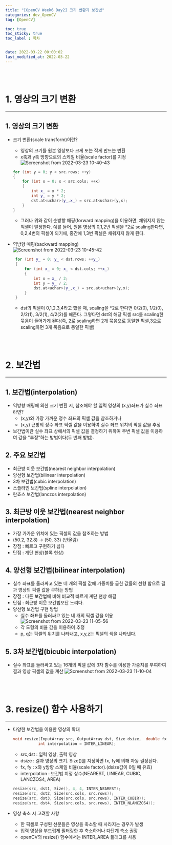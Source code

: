 ```yaml
---
title: "[OpenCV Week6 Day2] 크기 변환과 보간법"
categories: dev_OpenCV
tag: [OpenCV]

toc: true
toc_sticky: true
toc_label : 목차


date: 2022-03-22 00:00:02
last_modified_at: 2022-03-22
---
```

<br>
<br>

# 1. 영상의 크기 변환
---
## 1. 영상의 크기 변환
* 크기 변환(scale transform)이란?
    - 영상의 크기를 원본 영상보다 크게 또는 작게 만드는 변환
    - x축과 y축 방향으로의 스케일 비율(scale factor)를 지정
     ![Screenshot from 2022-03-23 10-40-43](https://user-images.githubusercontent.com/58837749/159604972-169ef6b8-6a5e-4779-96fc-f67a822c45ab.png)

     ```cpp
     for (int y = 0; y < src.rows; ++y)
     {
         for (int x = 0; x < src.cols; ++x)
         {
             int x_ = x * 2;
             int y_ = y * 2;
             dst.at<uchar>(y_,x_) = src.at<uchar>(y,x);
         }
     }
     ```
    
    - 그러나 위와 같이 순방향 매핑(forward mapping)을 이용하면, 채워지지 않는 픽셀이 발생한다. 예를 들어, 원본 영상의 0,1,2번 픽셀을 *2로 scaling한다면, 0,2,4번의 픽셀이 되기에, 중간에 1,3번 픽셀은 채워지지 않게 된다.

* 역방향 매핑(backward mapping) <br>
     ![Screenshot from 2022-03-23 10-45-42](https://user-images.githubusercontent.com/58837749/159605393-73fda970-e062-4fd9-8418-33bb28169c03.png)

    ```cpp
     for (int y_ = 0; y_ < dst.rows; ++y_)
     {
         for (int x_ = 0; x_ < dst.cols; ++x_)
         {
             int x = x_ / 2;
             int y = y_ / 2;
             dst.at<uchar>(y_,x_) = src.at<uchar>(y,x);
         }
     }
     ```
    
    - dst의 픽셀이 0,1,2,3,4라고 했을 때, scaling을 *2로 한다면 0/2(0), 1/2(0), 2/2(1), 3/2(1), 4/2(2)를 해준다. 그렇다면 dst의 해당 픽셀 src를 scaling한 묶음이 들어가게 된다(즉, 2로 scaling하면 2개 묶음으로 동일한 픽셀,3으로 scaling하면 3개 묶음으로 동일한 픽셀)
 
<br>
<br>

# 2. 보간법
---
## 1. 보간법(interpolation)
* 역방향 매핑에 의한 크기 변환 시, 참조해야 할 입력 영상의 (x,y)좌표가 실수 좌표라면?
    - (x,y)와 가장 가까운 정수 좌표의 픽셀 값을 참조하거나
    - (x,y) 근방의 정수 좌표 픽셀 값을 이용하여 실수 좌표 위치의 픽셀 값을 추정 
* 보간법이란 실수 좌표 상에서의 픽셀 값을 결정하기 위하여 주변 픽셀 값을 이용하여 값을 "추정"하는 방법이다(두 번째 방법).


## 2. 주요 보간법
* 최근방 이웃 보간법(nearest neighbor interpolation)
* 양선형 보간법(bilinear interpolation)
* 3차 보간법(cubic interpolation)
* 스플라인 보간법(spline interpolation)
* 란쵸스 보간법(lanczos interpolation)


## 3. 최근방 이웃 보간법(nearest neighbor interpolation)
* 가장 가가운 위치에 있는 픽셀의 값을 참조하는 방법
* (50.2, 32.8) → (50, 33) (반올림)
* 장점 : 빠르고 구현하기 쉽다
* 단점 : 계단 현상(블록 현상)


## 4. 양선형 보간법(bilinear interpolation)
* 실수 좌표를 둘러싸고 있는 네 개의 픽셀 값에 가중치를 곱한 값들의 선형 합으로 결과 영상의 픽셀 값을 구하는 방법
* 장점 : 다른 보간법에 비해 비교적 빠르게 계단 현상 해결
* 단점 : 최근방 이웃 보간법보단 느리다.
* 양선형 보간법 구현 방법
    - 실수 좌표를 둘러싸고 있는 네 개의 픽셀 값을 이용
     ![Screenshot from 2022-03-23 11-05-56](https://user-images.githubusercontent.com/58837749/159608602-f25c0738-f6fa-4ddf-9321-3192c4d142ee.png)
    - 각 도형의 비율 값을 이용하여 추정
    - p, q는 픽셀의 위치를 나타내고, x,y,z는 픽셀의 색을 나타낸다.


## 5. 3차 보간법(bicubic interpolation)
* 실수 좌표를 둘러싸고 있는 16개의 픽셀 값에 3차 함수를 이용한 가중치를 부여하여 결과 영상 픽셀의 값을 계산
 ![Screenshot from 2022-03-23 11-10-04](https://user-images.githubusercontent.com/58837749/159609596-a0cbeedc-0ef4-4115-a387-4040433313ed.png)

<br>
<br>

# 3. resize() 함수 사용하기
---
* 다양한 보간법을 이용한 영상의 확대
     ```cpp
     void resize(InputArray src, OutputArray dst, Size dsize,  double fx = 0, double fy = 0, 
                int interpolation = INTER_LINEAR);
     ```
    - src,dst : 입력 영상, 출력 영상
    - dsize : 결과 영상의 크기. Size()를 지정하면 fx, fy에 의해 자동 결정된다.
    - fx, fy : x와 y방향 스케일 비율(scale factor).(dsize값이 0일 때 유효)
    - interpolation : 보간법 지정 상수(NEAREST, LINIEAR, CUBIC, LANCZOS4, AREA)
 
     ```cpp
     resize(src, dst1, Size(), 4, 4, INTER_NEAREST);
     resize(src, dst2, Size(src.cols, src.rows));
     resize(src, dst3, Size(src.cols, src.rows), INTER_CUBIR));
     resize(src, dst4, Size(src.cols, src.rows), INTER_NLANCZOS4));
     ```
* 영상 축소 시 고려할 사항
    - 한 픽셀로 구성된 선분들은 영상을 축소할 때 사라지는 경우가 발생
    - 입력 영상을 부드럽게 필터링한 후 축소하거나 다단계 축소 권장
    - openCV의 resize() 함수에서는 INTER_AREA 플래그를 사용


